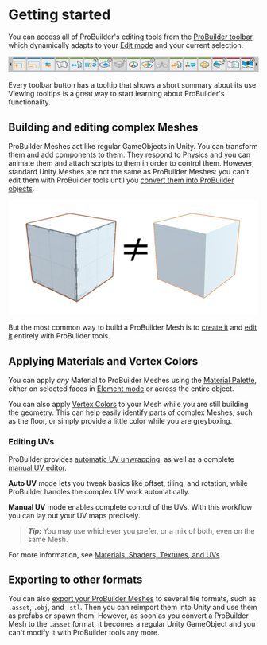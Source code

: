 # Getting started 

You can access all of ProBuilder's editing tools from the [ProBuilder toolbar](toolbar.md), which dynamically adapts to your [Edit mode](edit-mode-toolbar.md) and your current selection.

![Toolbar Example](images/ProBuilderToolbar_GeoActionsArea.png)

Every toolbar button has a tooltip that shows a short summary about its use. Viewing tooltips is a great way to start learning about ProBuilder's functionality.

## Building and editing complex Meshes

ProBuilder Meshes act like regular GameObjects in Unity. You can transform them and add components to them. They respond to Physics and you can animate them and attach scripts to them in order to control them. However, standard Unity Meshes are not the same as ProBuilder Meshes: you can't edit them with ProBuilder tools until you [convert them into ProBuilder objects](Object_ProBuilderize.md). 

![ProBuilder vs. Unity Meshes](images/PBvsUnityMeshes.png)

But the most common way to build a ProBuilder Mesh is to [create it](workflow-create.md) and [edit it](workflow-edit.md) entirely with ProBuilder tools. 

## Applying Materials and Vertex Colors

You can apply _any_ Material to ProBuilder Meshes using the [Material Palette](material-tools.md), either on selected faces in [Element mode](edit-mode-toolbar.md) or across the entire object. 

You can also apply [Vertex Colors](workflow-vertexcolors.md) to your Mesh while you are still building the geometry. This can help easily identify parts of complex Meshes, such as the floor, or simply provide a little color while you are greyboxing.

### Editing UVs

ProBuilder provides [automatic UV unwrapping](auto-uvs-actions.md), as well as a complete [manual UV editor](manual-uvs-actions.md).

__Auto UV__ mode lets you tweak basics like offset, tiling, and rotation, while ProBuilder handles the complex UV work automatically.

__Manual UV__ mode enables complete control of the UVs. With this workflow you can lay out your UV maps precisely.

> ***Tip:*** You may use whichever you prefer, or a mix of both, even on the same Mesh.

For more information, see [Materials, Shaders, Textures, and UVs](workflow-texture-mapping.md)

## Exporting to other formats

You can also [export your ProBuilder Meshes](workflow-exporting.md) to several file formats, such as `.asset`, `.obj`, and `.stl`. Then you can reimport them into Unity and use them as prefabs or spawn them. However, as soon as you convert a ProBuilder Mesh to the `.asset` format, it becomes a regular Unity GameObject and you can't modify it with ProBuilder tools any more.


